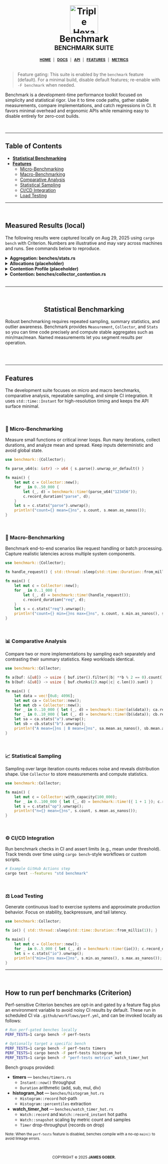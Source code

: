 <h1 align="center">
    <img width="90px" height="auto" src="https://raw.githubusercontent.com/jamesgober/jamesgober/main/media/icons/hexagon-3.svg" alt="Triple Hexagon">
    <br>
    <b>Benchmark</b>
    <br>
    <sub>
        <sup>BENCHMARK SUITE</sup>
    </sub>
    <br>
</h1>
<div align="center">
    <sup>
    <a href="../README.md" title="Project Home"><b>HOME</b></a>
    <span>&nbsp;│&nbsp;</span>
    <a href="./README.md" title="Project Documentation"><b>DOCS</b></a>
    <span>&nbsp;│&nbsp;</span>
    <a href="./API.md" title="API Reference"><b>API</b></a>
    <span>&nbsp;│&nbsp;</span>
    <a href="./features/README.md" title="Feature Flags"><b>FEATURES</b></a>
    <span>&nbsp;│&nbsp;</span>
    <a href="./METRICS.md" title="Performance Metrics"><b>METRICS</b></a>
    </sup>
</div>

<br>

> Feature gating: This suite is enabled by the `benchmark` feature (default). For a minimal build, disable default features; re-enable with `-F benchmark` when needed.

<p>
    Benchmark is a development-time performance toolkit focused on simplicity and statistical rigor. Use it to time code paths, gather stable measurements, compare implementations, and catch regressions in CI. It favors minimal overhead and ergonomic APIs while remaining easy to disable entirely for zero-cost builds.
</p>

<br>

<hr>

<h2>Table of Contents</h2>
<ul>
    <li>
        <a href="#statistical-benchmarking"><b>Statistical Benchmarking</b></a>
    </li>
    <li>
        <a href="#benchmark-features"><b>Features</b></a>
        <ul>
            <li>
                <a href="#micro-benchmarking">Micro-Benchmarking</a>
            </li>
            <li>
                <a href="#macro-benchmarking">Macro-Benchmarking</a>
            </li>
            <li>
                <a href="#comparative-analysis">Comparative Analysis</a>
            </li>
            <li>
                <a href="#statistical-sampling">Statistical Sampling</a>
            </li>
            <li>
                <a href="#ci-cd-integration">CI/CD Integration</a>
            </li>
            <li>
                <a href="#load-testing">Load Testing</a>
            </li>
        </ul>
    </li>
</ul>

<hr>
<br>

<h2 id="measured-results">Measured Results (local)</h2>
<p>
  The following results were captured locally on Aug 29, 2025 using <code>cargo bench</code> with Criterion. Numbers are illustrative and may vary across machines and runs. See commands below to reproduce.
  <br>
</p>

<details>
<summary><b>Aggregation: benches/stats.rs</b></summary>

<pre>
stats::single/1000      time:   [1.9788 µs 2.0698 µs 2.2386 µs]
stats::single/10000     time:   [21.927 µs 22.630 µs 23.999 µs]

stats::all/k10_n1000    time:   [25.206 µs 25.520 µs 26.008 µs]
stats::all/k50_n1000    time:   [140.16 µs 145.45 µs 153.03 µs]

stats::array/k1_n10000  time:   [16.537 µs 17.437 µs 19.266 µs]
stats::array/k10_n1000  time:   [15.531 µs 16.423 µs 17.718 µs]
</pre>

<p>
  Notes:
  <br>
  • <em>array</em> variants avoid locking and are faster as expected.
  <br>
  • Multi-key <em>all</em> shows overhead from aggregation across keys.
  <br>
</p>
</details>

<details>
<summary><b>Allocations (placeholder)</b></summary>

<p>
  <em>TBD: Fill in allocation counts/bytes after running Instruments (Allocations) on benches:</em>
  <br>
  • <code>overhead</code> — core hot path (time!/measure)
  <br>
  • <code>stats</code> — aggregation paths
  <br><br>
  Suggested command:
  <br>
  <code>cargo instruments --bench overhead --template Allocations --time-limit 10</code>
  <br>
  <code>cargo instruments --bench stats --template Allocations --time-limit 10</code>
  <br><br>
  Record: allocations/iteration and total bytes.
  <br>
  Example table to complete:
  <br>
  <pre>
  bench              allocs/iter   bytes/iter
  overhead           [TBD]         [TBD]
  stats              [TBD]         [TBD]
  </pre>
  <br>
  Notes: aim for zero allocs on hot paths; any non-zero should be explained (e.g., formatting, map growth).
  <br>
  
</p>
</details>

<details>
<summary><b>Contention Profile (placeholder)</b></summary>

<p>
  <em>TBD: Fill in top hotspots after running Instruments (Time Profiler) for <code>collector_contention</code> across threads [1,2,4,8,16].</em>
  <br><br>
  Suggested command:
  <br>
  <code>cargo bench --bench collector_contention</code>
  <br>
  <code>cargo instruments --bench collector_contention --template "Time Profiler" --time-limit 15</code>
  <br><br>
  Capture per-scenario:
  <br>
  • <strong>single_key</strong> (worst-case)
  <br>
  • <strong>many_keys</strong> (reduced contention)
  <br><br>
  Example summary to complete:
  <pre>
  threads  scenario      top hotspots (function -> %time)
  1        single_key    [TBD]
  2        single_key    [TBD]
  4        single_key    [TBD]
  8        single_key    [TBD]
  16       single_key    [TBD]

  1        many_keys     [TBD]
  2        many_keys     [TBD]
  4        many_keys     [TBD]
  8        many_keys     [TBD]
  16       many_keys     [TBD]
  </pre>
  <br>
  Notes: identify lock hotspots (e.g., map lookups, RwLock/Mutex), quantify scaling deltas.
  <br>
</p>
</details>

<details>
<summary><b>Contention: benches/collector_contention.rs</b></summary>

<p>
  Includes two scenarios across thread counts [1, 2, 4, 8, 16]:
  <br>
  • <strong>single_key</strong>: worst-case contention (all threads record to one key)
  <br>
  • <strong>many_keys</strong>: thread-local key per thread to reduce contention
  <br>
  Run locally:
  <br>
  <code>cargo bench --bench collector_contention</code>
  <br>
  Results will be summarized here after profiling runs.
  <br>
</p>
</details>

<br>
<hr>
<br>

<h2 align="center" id="statistical-benchmarking">Statistical Benchmarking</h2>
<p>
    Robust benchmarking requires repeated sampling, summary statistics, and outlier awareness. Benchmark provides <code>Measurement</code>, <code>Collector</code>, and <code>Stats</code> so you can time code precisely and compute stable aggregates such as min/max/mean. Named measurements let you segment results per operation.
</p>

<br><br>
<hr>


<h2 id="benchmark-features">Features</h2>
<p>
    The development suite focuses on micro and macro benchmarks, comparative analysis, repeatable sampling, and simple CI integration. It uses <code>std::time::Instant</code> for high-resolution timing and keeps the API surface minimal.
</p>

<br>

<h3 id="micro-benchmarking">🧩 Micro-Benchmarking</h3>
<p>
    Measure small functions or critical inner loops. Run many iterations, collect durations, and analyze mean and spread. Keep inputs deterministic and avoid global state.
</p>

```rust
use benchmark::{Collector};

fn parse_u64(s: &str) -> u64 { s.parse().unwrap_or_default() }

fn main() {
    let mut c = Collector::new();
    for _ in 0..50_000 {
        let (_, d) = benchmark::time!(parse_u64("123456"));
        c.record_duration("parse", d);
    }
    let s = c.stats("parse").unwrap();
    println!("count={} mean={}ns", s.count, s.mean.as_nanos());
}
```

<br>

<h3 id="macro-benchmarking">🧩 Macro-Benchmarking</h3>
<p>
    Benchmark end-to-end scenarios like request handling or batch processing. Capture realistic latencies across multiple system components.
</p>

```rust
use benchmark::{Collector};

fn handle_request() { std::thread::sleep(std::time::Duration::from_millis(3)); }

fn main() {
    let mut c = Collector::new();
    for _ in 0..1_000 {
        let (_, d) = benchmark::time!(handle_request());
        c.record_duration("req", d);
    }
    let s = c.stats("req").unwrap();
    println!("count={} min={}ns max={}ns", s.count, s.min.as_nanos(), s.max.as_nanos());
}
```

<br>

<h3 id="comparative-analysis">📊 Comparative Analysis</h3>
<p>
    Compare two or more implementations by sampling each separately and contrasting their summary statistics. Keep workloads identical.
</p>

```rust
use benchmark::Collector;

fn a(buf: &[u8]) -> usize { buf.iter().filter(|b| **b % 2 == 0).count() }
fn b(buf: &[u8]) -> usize { buf.chunks(2).map(|c| c.len()).sum() }

fn main() {
    let data = vec![0u8; 4096];
    let mut ca = Collector::new();
    let mut cb = Collector::new();
    for _ in 0..10_000 { let (_, d) = benchmark::time!(a(&data)); ca.record_duration("a", d); }
    for _ in 0..10_000 { let (_, d) = benchmark::time!(b(&data)); cb.record_duration("b", d); }
    let sa = ca.stats("a").unwrap();
    let sb = cb.stats("b").unwrap();
    println!("A mean={}ns | B mean={}ns", sa.mean.as_nanos(), sb.mean.as_nanos());
}
```
<br>

<h3 id="statistical-sampling">📈 Statistical Sampling</h3>
<p>
    Sampling over large iteration counts reduces noise and reveals distribution shape. Use <code>Collector</code> to store measurements and compute statistics.
</p>

```rust
use benchmark::Collector;

fn main() {
    let mut c = Collector::with_capacity(100_000);
    for _ in 0..100_000 { let (_, d) = benchmark::time!({ 1 + 1 }); c.record_duration("op", d); }
    let s = c.stats("op").unwrap();
    println!("n={} mean={}ns", s.count, s.mean.as_nanos());
}
```

<br>

<h3 id="ci-cd-integration">⚙️ CI/CD Integration</h3>
<p>
    Run benchmark checks in CI and assert limits (e.g., mean under threshold). Track trends over time using <code>cargo bench</code>-style workflows or custom scripts.
</p>

```bash
# Example GitHub Actions step
cargo test --features "std benchmark"
```
<br>

<h3 id="load-testing">⚖️ Load Testing</h3>
<p>
    Generate continuous load to exercise systems and approximate production behavior. Focus on stability, backpressure, and tail latency.
</p>

```rust
use benchmark::Collector;

fn io() { std::thread::sleep(std::time::Duration::from_millis(1)); }

fn main() {
    let mut c = Collector::new();
    for _ in 0..5_000 { let (_, d) = benchmark::time!(io()); c.record_duration("io", d); }
    let s = c.stats("io").unwrap();
    println!("min={}ns max={}ns", s.min.as_nanos(), s.max.as_nanos());
}
```



<hr>
<br>

<h2 id="how-to-run-perf-benchmarks">How to run perf benchmarks (Criterion)</h2>
<p>
  Perf-sensitive Criterion benches are opt-in and gated by a feature flag plus an environment variable to avoid noisy CI results by default.
  These run in scheduled CI via <code>.github/workflows/perf.yml</code>, and can be invoked locally as follows:
  <br>
</p>

```bash
# Run perf-gated benches locally
PERF_TESTS=1 cargo bench -F perf-tests

# Optionally target a specific bench
PERF_TESTS=1 cargo bench -F perf-tests timers
PERF_TESTS=1 cargo bench -F perf-tests histogram_hot
PERF_TESTS=1 cargo bench -F "perf-tests metrics" watch_timer_hot
```

<p>
  Bench groups provided:
</p>

- <strong>timers</strong> — `benches/timers.rs`
  - `Instant::now()` throughput
  - `Duration` arithmetic (add, sub, mul, div)
- <strong>histogram_hot</strong> — `benches/histogram_hot.rs`
  - `Histogram::record` hot-path
  - `Histogram::percentiles` extraction
- <strong>watch_timer_hot</strong> — `benches/watch_timer_hot.rs`
  - `Watch::record` and `Watch::record_instant` hot paths
  - `Watch::snapshot` scaling by metric count and samples
  - `Timer` drop-throughput (records on drop)

<small>
Note: When the <code>perf-tests</code> feature is disabled, benches compile with a no-op <code>main()</code> to avoid linkage errors.
</small>

<!--
:: COPYRIGHT
============================================================================ -->
<div align="center">
  <br>
  <h2></h2>
  <sup>COPYRIGHT <small>&copy;</small> 2025 <strong>JAMES GOBER.</strong></sup>
</div>